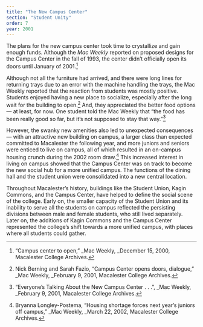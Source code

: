 ```yaml
---
title: "The New Campus Center"
section: "Student Unity"
order: 7
year: 2001
---
```


The plans for the new campus center took time to crystallize and gain enough funds. Although the _Mac Weekly_ reported on proposed designs for the Campus Center in the fall of 1993, the center didn’t officially open its doors until January of 2001.[^1]

 Although not all the furniture had arrived, and there were long lines for returning trays due to an error with the machine handling the trays, the Mac Weekly reported that the reaction from students was mostly positive. Students enjoyed having a new place to socialize, especially after the long wait for the building to open.[^2] And, they appreciated the better food options— at least, for now. One student told the Mac Weekly that “the food has been really good so far, but it’s not supposed to stay that way.”[^3]

However, the swanky new amenities also led to unexpected consequences— with an attractive new building on campus, a larger class than expected committed to Macalester the following year, and more juniors and seniors were enticed to live on campus, all of which resulted in an on-campus housing crunch during the 2002 room draw.[^4] This increased interest in living on campus showed that the Campus Center was on track to become the new social hub for a more unified campus. The functions of the dining hall and the student union were consolidated into a new central location. 

Throughout Macalester’s history, buildings like the Student Union, Kagin Commons, and the Campus Center, have helped to define the social scene of the college. Early on, the smaller capacity of the Student Union and its inability to serve all the students on campus reflected the persisting divisions between male and female students, who still lived separately. Later on, the additions of Kagin Commons and the Campus Center represented the college’s shift towards a more unified campus, with places where all students could gather. 


[^1]:
     “Campus center to open,” _Mac Weekly, _December 15, 2000, Macalester College Archives.

[^2]:
    Nick Berning and Sarah Fazio, “Campus Center opens doors, dialogue,” _Mac Weekly, _February 9, 2001, Macalester College Archives.

[^3]:
    “Everyone’s Talking About the New Campus Center . . .”, _Mac Weekly, _February 9, 2001, Macalester College Archives.

[^4]:
     Bryanna Longley-Postema, “Housing shortage forces next year’s juniors off campus,” _Mac Weekly, _March 22, 2002, Macalester College Archives.
